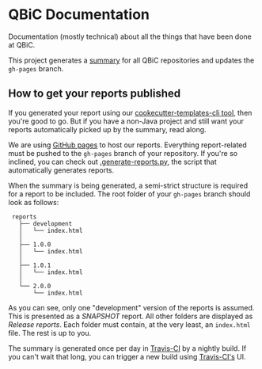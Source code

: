 # QBiC Documentation
Documentation (mostly technical) about all the things that have been done at QBiC.

This project generates a [summary](https://qbicsoftware.github.io/docs/) for all QBiC repositories and updates the `gh-pages` branch.

## How to get your reports published
If you generated your report using our [cookecutter-templates-cli tool](https://github.com/qbicsoftware/cookiecutter-templates-cli), then you're good to go. But if you have a non-Java project and still want your reports automatically picked up by the summary, read along.

We are using [GitHub pages](https://pages.github.com/) to host our reports. Everything report-related must be pushed to the `gh-pages` branch of your repository. If you're so inclined, you can check out [.generate-reports.py](https://github.com/qbicsoftware/cookiecutter-templates-cli/blob/development/common-files/%7B%7B%20cookiecutter.artifact_id%20%7D%7D/.generate-reports.py), the script that automatically generates reports. 

When the summary is being generated, a semi-strict structure is required for a report to be included. The root folder of your `gh-pages` branch should look as follows:

```
 reports                   
   ├── development         
   │   └── index.html
   │  
   ├── 1.0.0               
   │   └── index.html
   │  
   ├── 1.0.1               
   │   └── index.html
   │  
   └── 2.0.0               
       └── index.html
```

As you can see, only one "development" version of the reports is assumed. This is presented as a _SNAPSHOT_ report. All other folders are displayed as _Release reports_. Each folder must contain, at the very least, an `index.html` file. The rest is up to you.

The summary is generated once per day in [Travis-CI](http://travis-ci.com) by a nightly build. If you can't wait that long, you can trigger a new build using [Travis-CI's](http://travis-ci.com) UI.
